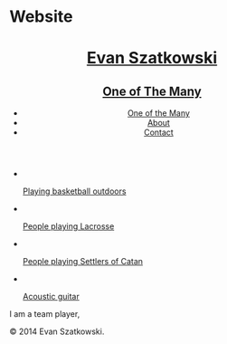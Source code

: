 Website
=======
<!DOCTYPE html>
<html>
  <head>
    <meta charset="utf-8">
    <title>Evan Szatkowski | One of The Many</title>
    <link rel="stylesheet" href="css/normalize.css">
    <link rel="stylesheet" href="css/main.css">
  </head>
  <body>
      <header>
        <a href="index.html" id="logo">
          <h1>Evan Szatkowski</h1>
          <h2>One of The Many</h2>
        </a>
        <nav>
          <ul>
            <li><a href="index.html">One of the Many</a></li>
            <li><a href="about.html">About</a></li>
            <li><a href="contact.html">Contact</a></li>
          </ul>
        </nav>
      </header>
	  <div id="wrapper">
		  <section>
			<ul>
			  <li>
				<a href="http://www.art.com/products/p14379134-sa-i2808468/students-play-a-basketball-game-as-the-sun-sets-at-bucks-county-community-college.htm" alt="">
				  <img src="basketball.jpg" alt="">
				  <p>Playing basketball outdoors</p>
				</a>
			  </li>
			  <li>
				<a href="http://www.gettyimages.com/detail/illustration/lacrosse-silhouettes-royalty-free-illustration/455594841" alt="">
				  <img src="Lacrossemoves.jpg" alt="">
				  <p>People playing Lacrosse</p>
				</a>
			  </li>
			  <li>
				<a href="http://boingboing.net/2011/03/23/settlers-of-catan-th.html" alt="">
				  <img src="settlers-catan.jpg" alt="">
				  <p>People playing Settlers of Catan</p>
				</a>
			  </li>
			  <li>
				<a href="http://wallvan.com/acoustic-guitar-hd-wallpapers.html" alt="">
				  <img src="acousticguitar.jpg" alt="">
				  <p>Acoustic guitar</p>
				</a>
			  </li>
			</ul>
		  </section>
		  	<p>
		  	I am a team player, 
		  	</p>
		  <footer>
			<p>&copy; 2014 Evan Szatkowski.</p>
		  </footer>
	  </div>
  </body>
</html>
